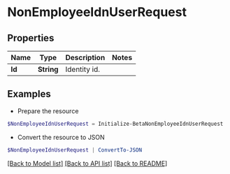 # NonEmployeeIdnUserRequest
## Properties

Name | Type | Description | Notes
------------ | ------------- | ------------- | -------------
**Id** | **String** | Identity id. | 

## Examples

- Prepare the resource
```powershell
$NonEmployeeIdnUserRequest = Initialize-BetaNonEmployeeIdnUserRequest  -Id 2c91808570313110017040b06f344ec9
```

- Convert the resource to JSON
```powershell
$NonEmployeeIdnUserRequest | ConvertTo-JSON
```

[[Back to Model list]](../README.md#documentation-for-models) [[Back to API list]](../README.md#documentation-for-api-endpoints) [[Back to README]](../README.md)

